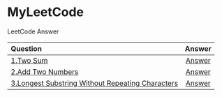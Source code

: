 # MyLeetCode
LeetCode Answer

|Question|Answer|
|:--------------------------------------------|:--------------------------------------------------------:|
|[1.Two Sum](https://leetcode.com/problems/two-sum/)|[Answer](https://github.com/yaochengfly/MyLeetCode/blob/master/1.Two%20Sum)|
|[2.Add Two Numbers](https://leetcode.com/problems/add-two-numbers/)|[Answer](https://github.com/yaochengfly/MyLeetCode/blob/master/2.Add%20Two%20Numbers)|
|[3.Longest Substring Without Repeating Characters ](https://leetcode.com/problems/longest-substring-without-repeating-characters/)|[Answer](https://github.com/yaochengfly/MyLeetCode/blob/master/3.Longest%20Substring%20Without%20Repeating%20Characters)|
